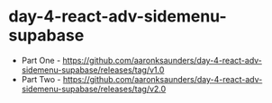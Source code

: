 # day-4-react-adv-sidemenu-supabase

- Part One - https://github.com/aaronksaunders/day-4-react-adv-sidemenu-supabase/releases/tag/v1.0
- Part Two - https://github.com/aaronksaunders/day-4-react-adv-sidemenu-supabase/releases/tag/v2.0

